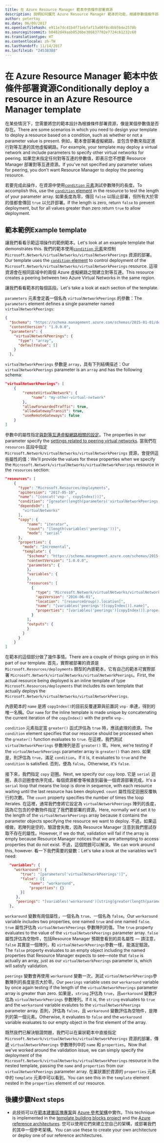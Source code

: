 ```yaml
---
title: 在 Azure Resource Manager 範本中依條件部署資源
description: 說明如何擴充 Azure Resource Manager 範本的功能，根據參數值條件部署資源
author: petertay
ms.date: 06/09/2017
ms.openlocfilehash: e911e7dc41b4f71ebfaf13a00f8cdbb5b4e2578b
ms.sourcegitcommit: b0482d49aab0526be386837702e7724c61232c60
ms.translationtype: HT
ms.contentlocale: zh-TW
ms.lasthandoff: 11/14/2017
ms.locfileid: "24538388"
---
```

# <a name="conditionally-deploy-a-resource-in-an-azure-resource-manager-template"></a><span data-ttu-id="c6b0f-103">在 Azure Resource Manager 範本中依條件部署資源</span><span class="sxs-lookup"><span data-stu-id="c6b0f-103">Conditionally deploy a resource in an Azure Resource Manager template</span></span>

<span data-ttu-id="c6b0f-104">在某些情況下，您需要將您的範本設計為根據條件部署資源，像是某個參數值是否存在。</span><span class="sxs-lookup"><span data-stu-id="c6b0f-104">There are some scenarios in which you need to design your template to deploy a resource based on a condition, such as whether or not a parameter value is present.</span></span> <span data-ttu-id="c6b0f-105">例如，範本會部署虛擬網路，並包含參數來指定進行對等互連的其他虛擬網路。</span><span class="sxs-lookup"><span data-stu-id="c6b0f-105">For example, your template may deploy a virtual network and include parameters to specify other virtual networks for peering.</span></span> <span data-ttu-id="c6b0f-106">如果您未指定任何對等互連的參數值，即表示您不想要 Resource Manager 部署對等互連資源。</span><span class="sxs-lookup"><span data-stu-id="c6b0f-106">If you've not specified any parameter values for peering, you don't want Resource Manager to deploy the peering resource.</span></span>

<span data-ttu-id="c6b0f-107">若要完成此操作，在資源中使用[`condition` 元素][azure-resource-manager-condition]測試參數陣列的長度。</span><span class="sxs-lookup"><span data-stu-id="c6b0f-107">To accomplish this, use the [`condition` element][azure-resource-manager-condition] in the resource to test the length of your parameter array.</span></span> <span data-ttu-id="c6b0f-108">如果長度為零，傳回 `false` 以阻止部署，但所有大於零的值都會傳回 `true` 以允許部署。</span><span class="sxs-lookup"><span data-stu-id="c6b0f-108">If the length is zero, return `false` to prevent deployment, but for all values greater than zero return `true` to allow deployment.</span></span>

## <a name="example-template"></a><span data-ttu-id="c6b0f-109">範本範例</span><span class="sxs-lookup"><span data-stu-id="c6b0f-109">Example template</span></span>

<span data-ttu-id="c6b0f-110">讓我們看看示範這項操作的範例範本。</span><span class="sxs-lookup"><span data-stu-id="c6b0f-110">Let's look at an example template that demonstrates this.</span></span> <span data-ttu-id="c6b0f-111">我們的範本使用[`condition` 元素][azure-resource-manager-condition]來控制 `Microsoft.Network/virtualNetworks/virtualNetworkPeerings` 資源的部署。</span><span class="sxs-lookup"><span data-stu-id="c6b0f-111">Our template uses the [`condition` element][azure-resource-manager-condition] to control deployment of the `Microsoft.Network/virtualNetworks/virtualNetworkPeerings` resource.</span></span> <span data-ttu-id="c6b0f-112">這項資源會在相同區域中的兩個 Azure 虛擬網路之間建立對等互連。</span><span class="sxs-lookup"><span data-stu-id="c6b0f-112">This resource creates a peering between two Azure Virtual Networks in the same region.</span></span>

<span data-ttu-id="c6b0f-113">讓我們看看範本的每個區段。</span><span class="sxs-lookup"><span data-stu-id="c6b0f-113">Let's take a look at each section of the template.</span></span>

<span data-ttu-id="c6b0f-114">`parameters` 元素會定義一個名為 `virtualNetworkPeerings` 的參數：</span><span class="sxs-lookup"><span data-stu-id="c6b0f-114">The `parameters` element defines a single parameter named `virtualNetworkPeerings`:</span></span> 

```json
{
  "$schema": "https://schema.management.azure.com/schemas/2015-01-01/deploymentTemplate.json#",
  "contentVersion": "1.0.0.0",
  "parameters": {
    "virtualNetworkPeerings": {
      "type": "array",
      "defaultValue": []
    }
  },
```
<span data-ttu-id="c6b0f-115">`virtualNetworkPeerings` 參數是 `array`，具有下列結構描述：</span><span class="sxs-lookup"><span data-stu-id="c6b0f-115">Our `virtualNetworkPeerings` parameter is an `array` and has the following schema:</span></span>

```json
"virtualNetworkPeerings": [
    {
        "remoteVirtualNetwork": {
            "name": "my-other-virtual-network"
        },
        "allowForwardedTraffic": true,
        "allowGatewayTransit": true,
        "useRemoteGateways": false
    }
]
```

<span data-ttu-id="c6b0f-116">參數中的屬性指定[與對等互連虛擬網路相關的設定][vnet-peering-resource-schema]。</span><span class="sxs-lookup"><span data-stu-id="c6b0f-116">The properties in our parameter specify the [settings related to peering virtual networks][vnet-peering-resource-schema].</span></span> <span data-ttu-id="c6b0f-117">當我們在 `resources` 區段中指定 `Microsoft.Network/virtualNetworks/virtualNetworkPeerings` 資源，會提供這些屬性的值：</span><span class="sxs-lookup"><span data-stu-id="c6b0f-117">We'll provide the values for these properties when we specify the `Microsoft.Network/virtualNetworks/virtualNetworkPeerings` resource in the `resources` section:</span></span>

```json
"resources": [
    {
      "type": "Microsoft.Resources/deployments",
      "apiVersion": "2017-05-10",
      "name": "[concat('vnp-', copyIndex())]",
      "condition": "[greater(length(parameters('virtualNetworkPeerings')), 0)]",
      "dependsOn": [
        "virtualNetworks"
      ],
      "copy": {
          "name": "iterator",
          "count": "[length(variables('peerings'))]",
          "mode": "serial"
      },
      "properties": {
        "mode": "Incremental",
        "template": {
          "$schema": "https://schema.management.azure.com/schemas/2015-01-01/deploymentTemplate.json#",
          "contentVersion": "1.0.0.0",
          "parameters": {
          },
          "variables": {
          },
          "resources": [
            {
              "type": "Microsoft.Network/virtualNetworks/virtualNetworkPeerings",
              "apiVersion": "2016-06-01",
              "location": "[resourceGroup().location]",
              "name": "[variables('peerings')[copyIndex()].name]",
              "properties": "[variables('peerings')[copyIndex()].properties]"
            }
          ],
          "outputs": {
          }
        }
      }
    }
]
```
<span data-ttu-id="c6b0f-118">在範本的這個部分做了幾件事情。</span><span class="sxs-lookup"><span data-stu-id="c6b0f-118">There are a couple of things going on in this part of our template.</span></span> <span data-ttu-id="c6b0f-119">首先，實際被部署的資源是 `Microsoft.Resources/deployments` 類型的內嵌範本，它有自己的範本可實際部署 `Microsoft.Network/virtualNetworks/virtualNetworkPeerings`。</span><span class="sxs-lookup"><span data-stu-id="c6b0f-119">First, the actual resource being deployed is an inline template of type `Microsoft.Resources/deployments` that includes its own template that actually deploys the `Microsoft.Network/virtualNetworks/virtualNetworkPeerings`.</span></span>

<span data-ttu-id="c6b0f-120">內嵌範本的 `name` 是將 `copyIndex()`的目前反覆運算與前置詞 `vnp-` 串連，得到的唯一名稱。</span><span class="sxs-lookup"><span data-stu-id="c6b0f-120">Our `name` for the inline template is made unique by concatenating the current iteration of the `copyIndex()` with the prefix `vnp-`.</span></span> 

<span data-ttu-id="c6b0f-121">`condition` 元素指定當 `greater()` 函式評估為 `true` 時，應該處理的資源。</span><span class="sxs-lookup"><span data-stu-id="c6b0f-121">The `condition` element specifies that our resource should be processed when the `greater()` function evaluates to `true`.</span></span> <span data-ttu-id="c6b0f-122">在這裡，我們測試 `virtualNetworkPeerings` 參數陣列是否 `greater()` 零。</span><span class="sxs-lookup"><span data-stu-id="c6b0f-122">Here, we're testing if the `virtualNetworkPeerings` parameter array is `greater()` than zero.</span></span> <span data-ttu-id="c6b0f-123">如果是，則評估為 `true`，滿足 `condition`。</span><span class="sxs-lookup"><span data-stu-id="c6b0f-123">If it is, it evaluates to `true` and the `condition` is satisfied.</span></span> <span data-ttu-id="c6b0f-124">否則，便為 `false`。</span><span class="sxs-lookup"><span data-stu-id="c6b0f-124">Otherwise, it's `false`.</span></span>

<span data-ttu-id="c6b0f-125">接下來，我們指定 `copy` 迴圈。</span><span class="sxs-lookup"><span data-stu-id="c6b0f-125">Next, we specify our `copy` loop.</span></span> <span data-ttu-id="c6b0f-126">它是 `serial` 迴圈，表示迴圈會依序完成，每個資源都會等候直到最後一個資源部署完成。</span><span class="sxs-lookup"><span data-stu-id="c6b0f-126">It's a `serial` loop that means the loop is done in sequence, with each resource waiting until the last resource has been deployed.</span></span> <span data-ttu-id="c6b0f-127">`count` 屬性指定迴圈反覆執行的次數。</span><span class="sxs-lookup"><span data-stu-id="c6b0f-127">The `count` property specifies the number of times the loop iterates.</span></span> <span data-ttu-id="c6b0f-128">在這裡，通常我們會將它設定為 `virtualNetworkPeerings` 陣列的長度，因為它包含的參數物件指定了我們要部署的資源。</span><span class="sxs-lookup"><span data-stu-id="c6b0f-128">Here, normally we'd set it to the length of the `virtualNetworkPeerings` array because it contains the parameter objects specifying the resource we want to deploy.</span></span> <span data-ttu-id="c6b0f-129">不過，如果這樣做，若陣列是空的，驗證會失敗，因為 Resource Manager 注意到我們嘗試存取不存在的屬性。</span><span class="sxs-lookup"><span data-stu-id="c6b0f-129">However, if we do that, validation will fail if the array is empty because Resource Manager notices that we are attempting to access properties that do not exist.</span></span> <span data-ttu-id="c6b0f-130">不過，這個問題可以解決。</span><span class="sxs-lookup"><span data-stu-id="c6b0f-130">We can work around this, however.</span></span> <span data-ttu-id="c6b0f-131">看一下我們需要的變數：</span><span class="sxs-lookup"><span data-stu-id="c6b0f-131">Let's take a look at the variables we'll need:</span></span>

```json
  "variables": {
    "workaround": {
       "true": "[parameters('virtualNetworkPeerings')]",
       "false": [{
           "name": "workaround",
           "properties": {}
       }]
     },
     "peerings": "[variables('workaround')[string(greater(length(parameters('virtualNetworkPeerings')), 0))]]"
  },
```

<span data-ttu-id="c6b0f-132">`workaround` 變數有兩個屬性，一個名為 `true`、一個名為 `false`。</span><span class="sxs-lookup"><span data-stu-id="c6b0f-132">Our `workaround` variable includes two properties, one named `true` and one named `false`.</span></span> <span data-ttu-id="c6b0f-133">`true` 屬性評估為 `virtualNetworkPeerings` 參數陣列的值。</span><span class="sxs-lookup"><span data-stu-id="c6b0f-133">The `true` property evaluates to the value of the `virtualNetworkPeerings` parameter array.</span></span> <span data-ttu-id="c6b0f-134">`false` 屬性評估為空物件，包括Resource Manager 預期會看到的具名屬性 &mdash; 請注意，`false` 其實是一個陣列，和 `virtualNetworkPeerings`參數一樣，能滿足驗證。</span><span class="sxs-lookup"><span data-stu-id="c6b0f-134">The `false` property evaluates to an empty object including the named properties that Resource Manager expects to see&mdash;note that `false` is actually an array, just as our `virtualNetworkPeerings` parameter is, which will satisfy validation.</span></span> 

<span data-ttu-id="c6b0f-135">`peerings` 變數會再使用 `workaround` 變數一次，測試 `virtualNetworkPeerings`參數陣列的長度是否大於零。</span><span class="sxs-lookup"><span data-stu-id="c6b0f-135">Our `peerings` variable uses our `workaround` variable by once again testing if the length of the `virtualNetworkPeerings` parameter array is greater than zero.</span></span> <span data-ttu-id="c6b0f-136">如果是，`string` 評估為 `true`，且`workaround` 變數評估為 `virtualNetworkPeerings` 參數陣列。</span><span class="sxs-lookup"><span data-stu-id="c6b0f-136">If it is, the `string` evaluates to `true` and the `workaround` variable evalutes to the `virtualNetworkPeerings` parameter array.</span></span> <span data-ttu-id="c6b0f-137">否則，評估為 `false`，且 `workaround` 變數評估為空物件，是陣列的第一個元素。</span><span class="sxs-lookup"><span data-stu-id="c6b0f-137">Otherwise, it evaluates to `false` and the `workaround` variable evaluates to our empty object in the first element of the array.</span></span>

<span data-ttu-id="c6b0f-138">既然我們已解決驗證問題，我們可以在巢狀範本中直接指定 `Microsoft.Network/virtualNetworks/virtualNetworkPeerings` 資源的部署，傳遞 `virtualNetworkPeerings` 參數陣列中的 `name` 和 `properties`。</span><span class="sxs-lookup"><span data-stu-id="c6b0f-138">Now that we've worked around the validation issue, we can simply specify the deployment of the `Microsoft.Network/virtualNetworks/virtualNetworkPeerings` resource in the nested template, passing the `name` and `properties` from our `virtualNetworkPeerings` parameter array.</span></span> <span data-ttu-id="c6b0f-139">在巢狀置於資源的 `properties` 元素中的 `template` 元素中可以看到。</span><span class="sxs-lookup"><span data-stu-id="c6b0f-139">You can see this in the `template` element nested in the `properties` element of our resource.</span></span>

## <a name="next-steps"></a><span data-ttu-id="c6b0f-140">後續步驟</span><span class="sxs-lookup"><span data-stu-id="c6b0f-140">Next steps</span></span>

* <span data-ttu-id="c6b0f-141">此技術可以在[範本建置區塊專案](https://github.com/mspnp/template-building-blocks)與 [Azure 參考架構](/azure/architecture/reference-architectures/)中實作。</span><span class="sxs-lookup"><span data-stu-id="c6b0f-141">This technique is implemented in the [template building blocks project](https://github.com/mspnp/template-building-blocks) and the [Azure reference architectures](/azure/architecture/reference-architectures/).</span></span> <span data-ttu-id="c6b0f-142">您可以使用它們來建立您自己的架構，或部署我們的其中一個參考架構。</span><span class="sxs-lookup"><span data-stu-id="c6b0f-142">You can use these to create your own architecture or deploy one of our reference architectures.</span></span>

<!-- links -->
[azure-resource-manager-condition]: /azure/azure-resource-manager/resource-group-authoring-templates#resources
[azure-resource-manager-variable]: /azure/azure-resource-manager/resource-group-authoring-templates#variables
[vnet-peering-resource-schema]: /azure/templates/microsoft.network/virtualnetworks/virtualnetworkpeerings